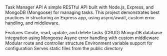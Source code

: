 Task Manager API
A simple RESTful API built with Node.js, Express, and MongoDB (Mongoose) for managing tasks. This project demonstrates best practices in structuring an Express app, using async/await, custom error handling, and middleware.

Features
Create, read, update, and delete tasks (CRUD)
MongoDB database integration using Mongoose
Async error handling with custom middleware
Modular route and controller structure
Environment variable support for configuration
Serves static files from the public directory
